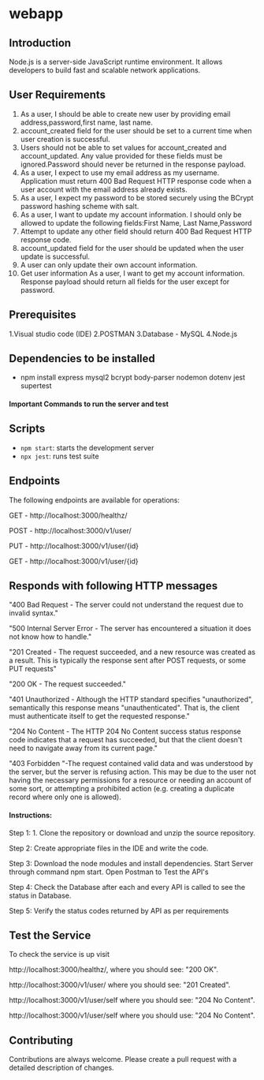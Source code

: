 # webapp

## Introduction
Node.js is a server-side JavaScript runtime environment. It allows developers to build fast and scalable network applications.

## User Requirements


1. As a user, I should be able to create new user by providing email address,password,first name, last name.
2. account_created field for the user should be set to a current time when user creation is successful.
3. Users should not be able to set values for account_created and account_updated. Any value provided for these fields must be ignored.Password should never be returned in the response payload.
4. As a user, I expect to use my email address as my username.
Application must return 400 Bad Request HTTP response code when a user account with the email address already exists.
5. As a user, I expect my password to be stored securely using the BCrypt password hashing scheme with salt.
6. As a user, I want to update my account information. I should only be allowed to update the following fields:First Name, Last Name,Password
7. Attempt to update any other field should return 400 Bad Request HTTP response code.
8. account_updated field for the user should be updated when the user update is successful.
9. A user can only update their own account information.
10. Get user information
As a user, I want to get my account information. Response payload should return all fields for the user except for password.

## Prerequisites

1.Visual studio code (IDE)
2.POSTMAN
3.Database - MySQL
4.Node.js

## Dependencies to be installed 

- npm install express mysql2 bcrypt body-parser nodemon dotenv  jest supertest


<h4>Important Commands to run the server and test</h4>

## Scripts
- `npm start`: starts the development server
- `npx jest`: runs test suite

## Endpoints
The following endpoints are available for operations:

GET - http://localhost:3000/healthz/

POST - http://localhost:3000/v1/user/

PUT - http://localhost:3000/v1/user/{id}

GET - http://localhost:3000/v1/user/{id}


## Responds with following HTTP messages

"400 Bad Request - The server could not understand the request due to invalid syntax."

"500 Internal Server Error - The server has encountered a situation it does not know how to handle."

"201 Created - The request succeeded, and a new resource was created as a result. This is typically the response sent after POST requests, or some PUT requests"

"200 OK - The request succeeded."

"401 Unauthorized - Although the HTTP standard specifies "unauthorized", semantically this response means "unauthenticated". That is, the client must authenticate itself to get the requested response."

"204 No Content - The HTTP 204 No Content success status response code indicates that a request has succeeded, but that the client doesn't need to navigate away from its current page."

"403 Forbidden "-The request contained valid data and was understood by the server, but the server is refusing action. This may be due to the user not having the necessary permissions for a resource or needing an account of some sort, or attempting a prohibited action (e.g. creating a duplicate record where only one is allowed). 


<h4>Instructions:</h4>
Step 1: 1. Clone the repository or download and unzip the source repository.

Step 2: Create appropriate files in the IDE and write the code.

Step 3: Download the node modules and install dependencies. Start Server through command npm start. Open Postman to Test the API's

Step 4: Check the Database after each and every API is called to see the status in Database.

Step 5: Verify the status codes returned by API as per requirements 


## Test the Service
To check the service is up visit

http://localhost:3000/healthz/, where you should see: "200 OK".

http://localhost:3000/v1/user/ where you should see: "201 Created".

http://localhost:3000/v1/user/self where you should see: "204 No Content".

http://localhost:3000/v1/user/self where you should use: "204 No Content".

## Contributing
Contributions are always welcome. Please create a pull request with a detailed description of changes.